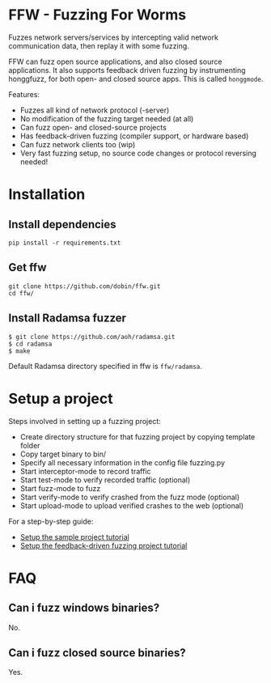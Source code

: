 # FFW - Fuzzing For Worms

Fuzzes network servers/services by intercepting valid network
communication data, then replay it with some fuzzing.

FFW can fuzz open source applications, and also closed
source applications. It also supports feedback driven fuzzing
by instrumenting honggfuzz, for both open- and closed source apps. This is called `honggmode`.

Features:
* Fuzzes all kind of network protocol (-server)
* No modification of the fuzzing target needed (at all)
* Can fuzz open- and closed-source projects
* Has feedback-driven fuzzing (compiler support, or hardware based)
* Can fuzz network clients too (wip)
* Very fast fuzzing setup, no source code changes or protocol reversing needed!


# Installation

## Install dependencies

```
pip install -r requirements.txt
```

## Get ffw

```
git clone https://github.com/dobin/ffw.git
cd ffw/
```

## Install Radamsa fuzzer

```
$ git clone https://github.com/aoh/radamsa.git
$ cd radamsa
$ make
```

Default Radamsa directory specified in ffw is `ffw/radamsa`.

# Setup a project

Steps involved in setting up a fuzzing project:

* Create directory structure for that fuzzing project by copying template folder
* Copy target binary to bin/
* Specify all necessary information in the config file fuzzing.py
* Start interceptor-mode to record traffic
* Start test-mode to verify recorded traffic (optional)
* Start fuzz-mode to fuzz
* Start verify-mode to verify crashed from the fuzz mode (optional)
* Start upload-mode to upload verified crashes to the web (optional)


For a step-by-step guide:
* [Setup the sample project tutorial](https://github.com/dobin/ffw/blob/master/docs/tutorial-sample-project.md)
* [Setup the feedback-driven fuzzing project tutorial](https://github.com/dobin/ffw/blob/master/docs/tutorial-honggmode.md)


# FAQ

## Can i fuzz windows binaries?

No.

## Can i fuzz closed source binaries?

Yes.
